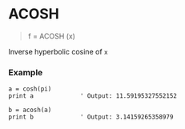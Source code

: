 # ACOSH

> f = ACOSH (x)

Inverse hyperbolic cosine of `x`

### Example

```
a = cosh(pi)
print a             ' Output: 11.59195327552152

b = acosh(a)
print b             ' Output: 3.14159265358979
```

